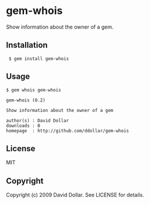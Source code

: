 # gem-whois

Show information about the owner of a gem.

## Installation

     $ gem install gem-whois

## Usage

    $ gem whois gem-whois

    gem-whois (0.2)

    Show information about the owner of a gem

    author(s) : David Dollar
    downloads : 0
    homepage  : http://github.com/ddollar/gem-whois

## License

MIT

## Copyright

Copyright (c) 2009 David Dollar. See LICENSE for details.
